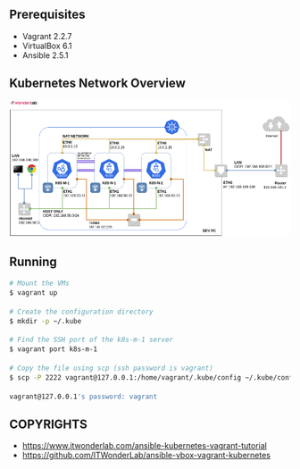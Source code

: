 ## Prerequisites

* Vagrant 2.2.7
* VirtualBox 6.1
* Ansible 2.5.1

## Kubernetes Network Overview

![Overview](./ansible-kubernetes-vagrant-tutorial-Overview.png)

## Running

```sh
# Mount the VMs
$ vagrant up

# Create the configuration directory
$ mkdir -p ~/.kube

# Find the SSH port of the k8s-m-1 server
$ vagrant port k8s-m-1

# Copy the file using scp (ssh password is vagrant)
$ scp -P 2222 vagrant@127.0.0.1:/home/vagrant/.kube/config ~/.kube/config

vagrant@127.0.0.1's password: vagrant
```

## COPYRIGHTS

* https://www.itwonderlab.com/ansible-kubernetes-vagrant-tutorial
* https://github.com/ITWonderLab/ansible-vbox-vagrant-kubernetes
